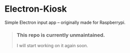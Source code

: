 # Electron-Kiosk
 Simple Electron input app – originally made for Raspberrypi.
 
> ### This repo is currently unmaintained.
> I will start working on it again soon.
